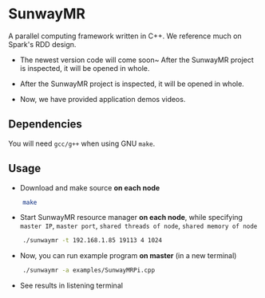 # SunwayMR

A parallel computing framework written in C++. We reference much on Spark's RDD design.

* The newest version code will come soon~ After the SunwayMR project is inspected, it will be opened in whole.
  
* After the SunwayMR project is inspected, it will be opened in whole.

* Now, we have provided application demos videos.


## Dependencies

You will need `gcc/g++` when using GNU `make`.

## Usage

* Download and make source **on each node**

```bash
    make
```

* Start SunwayMR resource manager **on each node**, while specifying `master IP`, `master port`, `shared threads of node`, `shared memory of node`

```bash
    ./sunwaymr -t 192.168.1.85 19113 4 1024
```

* Now, you can run example program **on master** (in a new terminal)

```bash
    ./sunwaymr -a examples/SunwayMRPi.cpp
```

* See results in listening terminal

